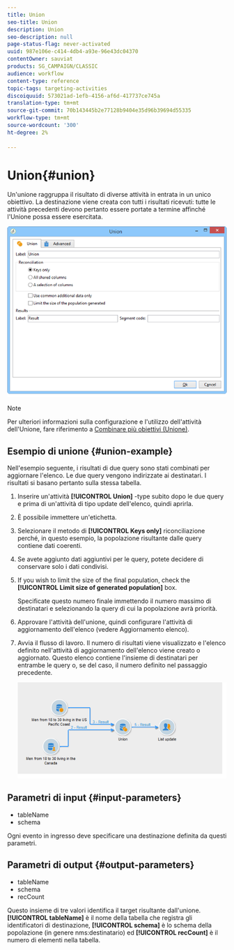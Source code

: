 ```yaml
---
title: Union
seo-title: Union
description: Union
seo-description: null
page-status-flag: never-activated
uuid: 987e106e-c414-4db4-a93e-96e43dc04370
contentOwner: sauviat
products: SG_CAMPAIGN/CLASSIC
audience: workflow
content-type: reference
topic-tags: targeting-activities
discoiquuid: 573021ad-1efb-4156-af6d-417737ce745a
translation-type: tm+mt
source-git-commit: 70b143445b2e77128b9404e35d96b39694d55335
workflow-type: tm+mt
source-wordcount: '300'
ht-degree: 2%

---
```



# Union{#union}

Un&#39;unione raggruppa il risultato di diverse attività in entrata in un unico obiettivo. La destinazione viene creata con tutti i risultati ricevuti: tutte le attività precedenti devono pertanto essere portate a termine affinché l&#39;Unione possa essere esercitata.

![](assets/s_user_segmentation_union.png)

>[!NOTE]
>
>Per ulteriori informazioni sulla configurazione e l&#39;utilizzo dell&#39;attività dell&#39;Unione, fare riferimento a [Combinare più obiettivi (Unione)](../../workflow/using/targeting-data.md#combining-several-targets--union-).

## Esempio di unione {#union-example}

Nell&#39;esempio seguente, i risultati di due query sono stati combinati per aggiornare l&#39;elenco. Le due query vengono indirizzate ai destinatari. I risultati si basano pertanto sulla stessa tabella.

1. Inserire un&#39;attività **[!UICONTROL Union]** -type subito dopo le due query e prima di un&#39;attività di tipo update dell&#39;elenco, quindi aprirla.
1. È possibile immettere un&#39;etichetta.
1. Selezionare il metodo di **[!UICONTROL Keys only]** riconciliazione perché, in questo esempio, la popolazione risultante dalle query contiene dati coerenti.
1. Se avete aggiunto dati aggiuntivi per le query, potete decidere di conservare solo i dati condivisi.
1. If you wish to limit the size of the final population, check the **[!UICONTROL Limit size of generated population]** box.

   Specificate questo numero finale immettendo il numero massimo di destinatari e selezionando la query di cui la popolazione avrà priorità.

1. Approvare l&#39;attività dell&#39;unione, quindi configurare l&#39;attività di aggiornamento dell&#39;elenco (vedere Aggiornamento [](../../workflow/using/list-update.md)elenco).
1. Avvia il flusso di lavoro. Il numero di risultati viene visualizzato e l&#39;elenco definito nell&#39;attività di aggiornamento dell&#39;elenco viene creato o aggiornato. Questo elenco contiene l&#39;insieme di destinatari per entrambe le query o, se del caso, il numero definito nel passaggio precedente.

   ![](assets/union_example.png)

## Parametri di input {#input-parameters}

* tableName
* schema

Ogni evento in ingresso deve specificare una destinazione definita da questi parametri.

## Parametri di output {#output-parameters}

* tableName
* schema
* recCount

Questo insieme di tre valori identifica il target risultante dall&#39;unione. **[!UICONTROL tableName]** è il nome della tabella che registra gli identificatori di destinazione, **[!UICONTROL schema]** è lo schema della popolazione (in genere nms:destinatario) ed **[!UICONTROL recCount]** è il numero di elementi nella tabella.
